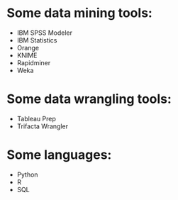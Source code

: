 # Some data mining tools:
- IBM SPSS Modeler
- IBM Statistics
- Orange
- KNIME
- Rapidminer
- Weka

# Some data wrangling tools:
- Tableau Prep
- Trifacta Wrangler

# Some languages:
- Python
- R
- SQL

